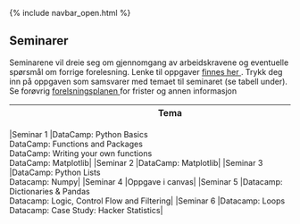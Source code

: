 {% include navbar_open.html %}
## Seminarer

<p>Seminarene vil dreie seg om gjennomgang av arbeidskravene og eventuelle spørsmål om forrige forelesning. Lenke til oppgaver <a href='https://app.datacamp.com/learn/'> finnes her </a>. Trykk deg inn på oppgaven som samsvarer med temaet til seminaret (se tabell under). Se forøvrig <a href='https://uit-sok-1003-h22.github.io/frister.html'> forelsningsplanen </a> for frister og annen informasjon </p>


| <img width=120/>|  Tema <img width=800/>       |
|-----------------|------------------------------|

|Seminar 1        |DataCamp: Python Basics<br> DataCamp: Functions and Packages <br> DataCamp: Writing your own functions <br>DataCamp: Matplotlib|
|Seminar 2        |DataCamp: Matplotlib| 
|Seminar 3        |DataCamp: Python Lists <br> Datacamp: Numpy| 
|Seminar 4        |Oppgave i canvas|
|Seminar 5        |Datacamp: Dictionaries & Pandas <br>Datacamp: Logic, Control Flow and Filtering|
|Seminar 6        |Datacamp: Loops<br> Datacamp: Case Study: Hacker Statistics|

